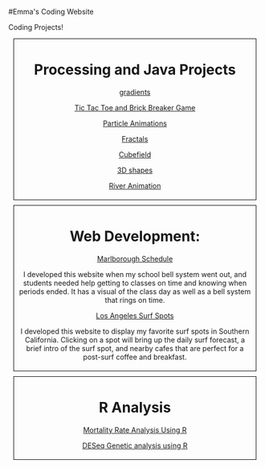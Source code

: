 #Emma's Coding Website

Coding Projects!

<style>
  #processing {
    display: block;
    border: 1px solid black;
    text-align: center;
    margin: 10px;
    padding: 5px;
  }

  #webDevelopment {
    display: block;
    border: 1px solid black;
    text-align: center;
    margin: 10px;
    padding: 5px;
  }

  #R {
    display: block;
    border: 1px solid black;
    text-align: center;
    margin: 10px;
    padding: 5px;
  }
</style>

<div id="processing">

<h1>Processing and Java Projects<br></h1>

<a href="3D.html">gradients<br></a>

<a href="game.html"> Tic Tac Toe and Brick Breaker Game <br></a>

<a href="particle.html">Particle Animations<br></a>

<a href="fractals.html">Fractals<br></a>

<a href="3D2.html">Cubefield<br></a>

<a href="3DList.html">3D shapes<br></a>

<a href="river.html">River Animation<br></a>

</div>

<div id="webDevelopment">

<h1>Web Development:<br></h1>


<a href="schedule/index.html">Marlborough Schedule</a>
<p>I developed this website when my school bell system went out, and students needed help getting to classes on time and knowing when periods ended. It has a visual of the class day as well as a bell system that rings on time.</p>



<a href="sampleMap2.html"> Los Angeles Surf Spots</a>
<p>I developed this website to display my favorite surf spots in Southern California. Clicking on a spot will bring up the daily surf forecast, a brief intro of the surf spot, and nearby cafes that are perfect for a post-surf coffee and breakfast. </p>

</div>

<div id="R">


<h1>R Analysis<br></h1>

<a href="R.html"> Mortality Rate Analysis Using R<br></a>

<a href="DESeq.html">DESeq Genetic analysis using R</a>

</div>
